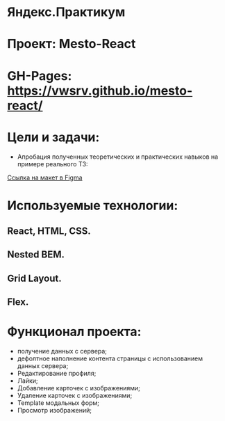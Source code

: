 # Яндекс.Практикум
# Проект: Mesto-React
# GH-Pages: https://vwsrv.github.io/mesto-react/

# Цели и задачи:
- Апробация полученных теоретических и практических навыков на примере реального ТЗ:

[Ссылка на макет в Figma](https://www.figma.com/file/2cn9N9jSkmxD84oJik7xL7/JavaScript.-Sprint-4?node-id=0%3A1)

# Используемые технологии:
## React, HTML, CSS.
## Nested BEM.
## Grid Layout.
## Flex.

# Функционал проекта:
- получение данных с сервера;
- дефолтное наполнение контента страницы с использованием данных сервера;
- Редактирование профиля;
- Лайки;
- Добавление карточек с изображениями;
- Удаление карточек с изображениями;
- Template модальных форм;
- Просмотр изображений;
